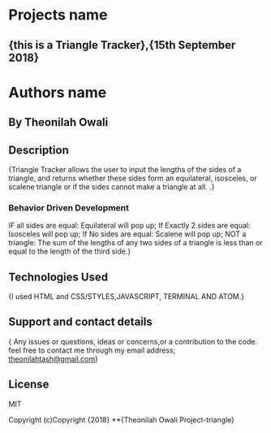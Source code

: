 #  Projects name

## {this is a Triangle Tracker},{15th September 2018}

#  Authors name
## By Theonilah Owali

##  Description
{Triangle Tracker allows the user to input the lengths of the sides of a triangle, and returns whether these sides form an equilateral, isosceles, or scalene triangle or if the sides cannot make a triangle at all. .}

###  Behavior Driven Development
IF all sides are equal: Equilateral will pop up;
If Exactly 2 sides are equal: Isosceles will pop up;
If No sides are equal: Scalene will pop up;
NOT a triangle: The sum of the lengths of any two sides of a triangle is less than or equal to the length of the third side.}


## Technologies Used
{I used HTML and CSS/STYLES,JAVASCRIPT, TERMINAL AND ATOM.}

## Support and contact details
{ Any issues or questions, ideas or concerns,or a contribution to the code. feel free to contact me through my email address; theonilahtash@gmail.com}

## License
MIT

Copyright (c)Copyright {2018} **{Theonilah Owali Project-triangle}
